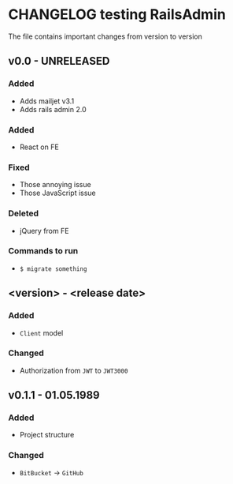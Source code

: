 # CHANGELOG testing RailsAdmin

The file contains important changes from version to version

## v0.0 - UNRELEASED


### Added

* Adds mailjet v3.1
* Adds rails admin 2.0

### Added

* React on FE

### Fixed

* Those annoying issue
* Those JavaScript issue

### Deleted

* jQuery from FE

### Commands to run

* `$ migrate something`

## \<version> - \<release date>

### Added

* `Client` model

### Changed

* Authorization from `JWT` to `JWT3000`

## v0.1.1 - 01.05.1989

### Added

* Project structure

### Changed

* `BitBucket` -> `GitHub`

